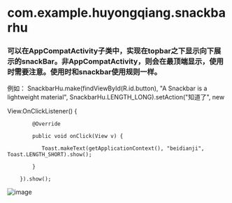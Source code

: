 # com.example.huyongqiang.snackbarhu
### 可以在AppCompatActivity子类中，实现在topbar之下显示向下展示的snackBar。非AppCompatActivity，则会在最顶端显示，使用时需要注意。使用时和snackbar使用规则一样。
例如：
SnackbarHu.make(findViewById(R.id.button), "A Snackbar is a lightweight material", SnackbarHu.LENGTH_LONG).setAction("知道了", new

View.OnClickListener() {

            @Override
            
            public void onClick(View v) {
            
               Toast.makeText(getApplicationContext(), "beidianji", Toast.LENGTH_SHORT).show();
               
            }
            
        }).show();
        
![image](https://github.com/huyongqiang/com.example.huyongqiang.snackbarhu/blob/master/%E5%B1%8F%E5%B9%95%E5%BF%AB%E7%85%A7%202016-11-18%20%E4%B8%8B%E5%8D%882.47.59.png)
